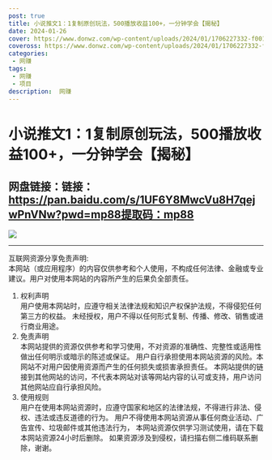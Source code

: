 ```yaml
---
post: true
title: 小说推文1：1复制原创玩法，500播放收益100+，一分钟学会【揭秘】
date: 2024-01-26
cover: https://www.donwz.com/wp-content/uploads/2024/01/1706227332-f001b26ef55f372.jpg
coveross: https://www.donwz.com/wp-content/uploads/2024/01/1706227332-f001b26ef55f372.jpg
categories:
 - 网赚
tags:
 - 网赚
 - 项目
description:  网赚
---
```

# 小说推文1：1复制原创玩法，500播放收益100+，一分钟学会【揭秘】

## 网盘链接：链接：https://pan.baidu.com/s/1UF6Y8MwcVu8H7qejwPnVNw?pwd=mp88提取码：mp88  

![](https://www.donwz.com/wp-content/uploads/2024/01/1706227332-f001b26ef55f372.jpg)

---
互联网资源分享免责声明:  
本网站（或应用程序）的内容仅供参考和个人使用，不构成任何法律、金融或专业建议。用户对使用本网站的内容所产生的后果负全部责任。
1. 权利声明  
用户使用本网站时，应遵守相关法律法规和知识产权保护法规，不得侵犯任何第三方的权益。
未经授权，用户不得以任何形式复制、传播、修改、销售或进行商业用途。
2. 免责声明  
本网站提供的资源仅供参考和学习使用，不对资源的准确性、完整性或适用性做出任何明示或暗示的陈述或保证。
用户自行承担使用本网站资源的风险。本网站不对用户因使用资源而产生的任何损失或损害承担责任。
本网站提供的链接到其他网站的访问，不代表本网站对该等网站内容的认可或支持，用户访问其他网站应自行承担风险。
3. 使用规则  
用户在使用本网站资源时，应遵守国家和地区的法律法规，不得进行非法、侵权、违法或违反道德的行为。
用户不得使用本网站资源从事任何商业活动、广告宣传、垃圾邮件或其他违法行为，
本网站资源仅供学习测试使用，请在下载本网站资源24小时后删除。
如果资源涉及到侵权，请扫描右侧二维码联系删除，谢谢。
